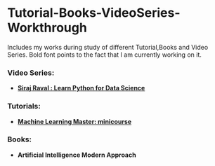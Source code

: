 # Tutorial-Books-VideoSeries-Workthrough
Includes my works during study of different Tutorial,Books and Video Series. Bold font points to the fact that I am currently working on it.

### Video Series:

- **[Siraj Raval : Learn Python for Data Science](https://www.youtube.com/watch?v=T5pRlIbr6gg&list=PL2-dafEMk2A6QKz1mrk1uIGfHkC1zZ6UU)**

### Tutorials:

- **[Machine Learning Master: minicourse](https://machinelearningmastery.com/python-machine-learning-mini-course/)**

### Books:

- **Artificial Intelligence Modern Approach**

